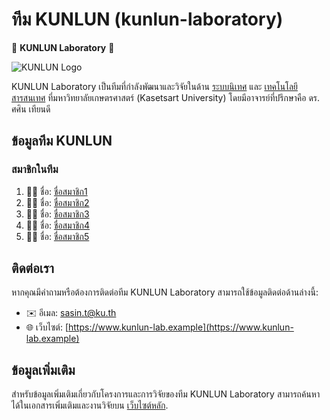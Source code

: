 # ทีม KUNLUN (kunlun-laboratory)

🚀 **KUNLUN Laboratory** 🚀

![KUNLUN Logo](kunlun-logo.png)

KUNLUN Laboratory เป็นทีมที่กำลังพัฒนาและวิจัยในด้าน [ระบบนิเทศ](https://en.wikipedia.org/wiki/Information_system) และ [เทคโนโลยีสารสนเทศ](https://en.wikipedia.org/wiki/Information_technology) ที่มหาวิทยาลัยเกษตรศาสตร์ (Kasetsart University) โดยมีอาจารย์ที่ปรึกษาคือ ดร. ศศิน เทียนดี

## ข้อมูลทีม KUNLUN

### สมาชิกในทีม
1. 👨‍💻 ชื่อ: [ชื่อสมาชิก1](link-to-profile-1)
2. 👨‍💻 ชื่อ: [ชื่อสมาชิก2](link-to-profile-2)
3. 👨‍💻 ชื่อ: [ชื่อสมาชิก3](link-to-profile-3)
4. 👨‍💻 ชื่อ: [ชื่อสมาชิก4](link-to-profile-4)
5. 👨‍💻 ชื่อ: [ชื่อสมาชิก5](link-to-profile-5)

## ติดต่อเรา

หากคุณมีคำถามหรือต้องการติดต่อทีม KUNLUN Laboratory สามารถใช้ข้อมูลติดต่อด้านล่างนี้:

- ✉️ อีเมล: sasin.t@ku.th
- 🌐 เว็บไซต์: [https://www.kunlun-lab.example](https://www.kunlun-lab.example)

## ข้อมูลเพิ่มเติม

สำหรับข้อมูลเพิ่มเติมเกี่ยวกับโครงการและการวิจัยของทีม KUNLUN Laboratory สามารถค้นหาได้ในเอกสารเพิ่มเติมและงานวิจัยบน [เว็บไซต์หลัก](https://www.kunlun-lab.example/research).
